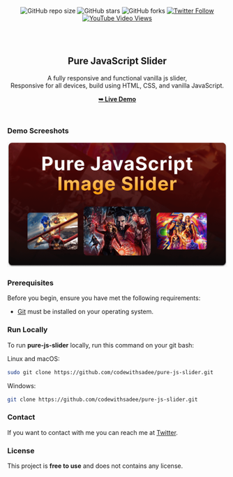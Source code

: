 <div align="center">
  
  ![GitHub repo size](https://img.shields.io/github/repo-size/codewithsadee/pure-js-slider)
  ![GitHub stars](https://img.shields.io/github/stars/codewithsadee/pure-js-slider?style=social)
  ![GitHub forks](https://img.shields.io/github/forks/codewithsadee/pure-js-slider?style=social)
  [![Twitter Follow](https://img.shields.io/twitter/follow/codewithsadee?style=social)](https://twitter.com/intent/follow?screen_name=codewithsadee)
  [![YouTube Video Views](https://img.shields.io/youtube/views/NNQuhOeM0mI?style=social)](https://youtu.be/NNQuhOeM0mI)

  <br />
  <br />

  <h2 align="center">Pure JavaScript Slider</h2>

  A fully responsive and functional vanilla js slider, <br />Responsive for all devices, build using HTML, CSS, and vanilla JavaScript.

  <a href="https://codewithsadee.github.io/pure-js-slider/"><strong>➥ Live Demo</strong></a>

</div>

<br />

### Demo Screeshots

![Pure Js Slider Desktop Demo](./readme-images/desktop.png "Desktop Demo")

### Prerequisites

Before you begin, ensure you have met the following requirements:

* [Git](https://git-scm.com/downloads "Download Git") must be installed on your operating system.

### Run Locally

To run **pure-js-slider** locally, run this command on your git bash:

Linux and macOS:

```bash
sudo git clone https://github.com/codewithsadee/pure-js-slider.git
```

Windows:

```bash
git clone https://github.com/codewithsadee/pure-js-slider.git
```

### Contact

If you want to contact with me you can reach me at [Twitter](https://www.twitter.com/codewithsadee).

### License

This project is **free to use** and does not contains any license.
